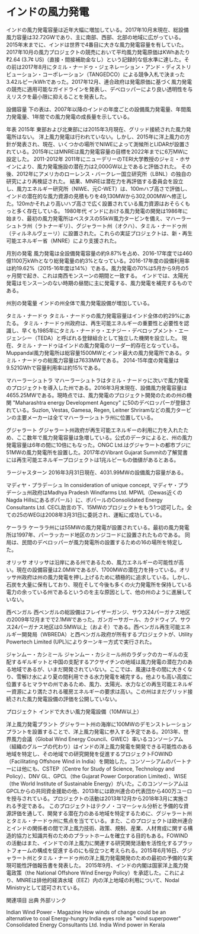 # インドの風力発電

インドの風力発電容量は近年大幅に増加している。2017年10月末現在、総設備風力容量は32.72GWであり、主に南部、西部、北部の地域に広がっている。 
2015年末までに、インドは世界で4番目に大きな風力発電容量を有していた。
2017年10月の風力プロジェクトの競売において平均風力発電原価はKWhあたり₹2.64 (3.7¢ US)（直接・間接補助金なし）という記録的な低水準に達した。その前は2017年8月にタミル・ナードゥ・ジェネレーション・アンド・ディストリビューション・コーポレーション（TANGEDCO）による競争入札で決まった3.42ルピー/kWhであった。2017年12月、連合政府は発電原価に基づく風力発電の競売に適用可能なガイドラインを発表し、デベロッパーにより良い透明性を与えリスクを最小限に抑えることを発表した。

設備容量
下の表は、2007年以降のインドの年度ごとの設備風力発電量、年間風力発電量、1年間での風力発電の成長量を示している。

年表
2015年
東部および北東部には2015年3月現在、グリッド接続された風力発電所はない。
洋上風力発電は行われていない。しかし、2015年に洋上風力の方針が発表され、現在、いくつかの場所でNIWEによって測候所とLIDARが設置されている。2015年にはMNREは風力発電容量の目標を2022年までに6万MWに設定した。
2011-2012年
2011年にニューデリーのTERI大学教授のジャミ・ホサインにより、風力発電施設の潜在力は2,000GW以上であると評価された。
その後、2012年にアメリカのローレンス・バークレー国立研究所（LBNL）の独自の研究により再検証された。
結果、MNREは潜在力を再評価する委員会を設立し、風力エネルギー研究所（NIWE、元C-WET）は、100mハブ高さで評価し、インドの潜在的な風力資源の見積もりを49,130MWから302,000MWへ修正した。120mかそれより高いハブ高さで広く設置されている風力資源はおそらくもっと多く存在している。
1980年代
インドにおける風力発電の開発は1986年に始まり、最初の風力発電所はベスタスの55kW風力タービンを備え、マハーラーシュトラ州（ラトナーギリ）、グジャラート州（オクハ）、タミル・ナードゥ州（ティルネルヴェーリ）に設置された。これらの実証プロジェクトは、新・再生可能エネルギー省（MNRE）により支援された。

月別の発電
風力発電は全設備発電容量の約9.87%を占め、2016-17年度では460億1100万kWhとなり総発電量の約3%となっている。2016-17年度の設備利用率は約19.62%（2015-16年度は14%）である。風力発電の70%は5月から9月の5ヶ月間で起き、これは南西モンスーンの期間と一致する。
インドでは、太陽光発電はモンスーンのない時期の昼間に主に発電する、風力発電を補完するものである。

州別の発電量
インドの州全体で風力発電設備が増加している。

タミル・ナードゥ
タミル・ナードゥの風力発電容量はインド全体の約29%にあたる。
タミル・ナードゥ州政府は、再生可能エネルギーの重要性と必要性を認識し、早くも1985年にタミル・ナードゥ・エナジー・デベロップメント・エージェンシー（TEDA）と呼ばれる登録組合として独立した機関を設立した。
現在、タミル・ナードゥはインドの風力発電のリーダー的存在となっている。
Muppandal風力発電所は総容量1500MWとインド最大の風力発電所である。タミル・ナードゥの総風力容量は7633MWである。
2014-15年度の発電量は9.521GWhで容量利用率は約15%である。

マハーラーシュトラ
マハーラーシュトラはタミル・ナードゥに次いで風力発電のプロジェクトを導入した州である。2016年3月末現在、設備風力発電容量は4655.25MWである。現時点では、風力発電のプロジェクト開発のための州の機関 "Maharashtra energy Development Agency" に50のデベロッパーが登録されている。Suzlon, Vestas, Gamesa, Regen, Leitner Shriramなどの風力タービンの主要メーカーは全てマハーラーシュトラ州に位置している。

グジャラート
グジャラート州政府が再生可能エネルギーの利用に力を入れたため、ここ数年で風力発電容量は急増している。公式のデータによると、州の風力発電容量は6年の間に10倍にもなった。ONGC Ltd.はグジャラートの都市ブジに51MWの風力発電所を設置した。2017年のVibrant Gujarat Summitの了解覚書には再生可能エネルギープロジェクトは1兆ルピーもの価値があるとある。

ラージャスターン
2016年3月31日現在、4031.99MWの設備風力容量がある。

マディヤ・プラデーシュ
In consideration of unique concept, マディヤ・プラデーシュ州政府はMadhya Pradesh Windfarms Ltd. MPWL（Dewas近くのNagda Hillsにあるボパール）に、ボパールのConsolidated Energy Consultants Ltd. CECL助言の下、15MWのプロジェクトをもう1つ認可した。全ての25のWEGは2008年3月31日に委託され、運転に成功している。

ケーララ
ケーララ州には55MWの風力発電が設置されている。最初の風力発電所は1997年、パーラッカード地区のカンジコードに設置されたものである。
同局は、民間のデベロッパーが風力発電所の設置するための16の場所を特定した。

オリッサ
オリッサは沿岸にある州であるため、風力エネルギーの可能性が高い。現在の設備容量は2.0MWであるが、1700MWの潜在力を持っている。オリッサ州政府は州の風力発電を押し上げるために積極的に追求している。しかし、石炭を大量に保有しており、現在そして今後も多くの火力発電所を保持している電力の余っている州であるというのを主な原因として、他の州のように進展していない。

西ベンガル
西ベンガルの総設備はフレイザーガンジ、サウス24パーガナス地区の2009年12月までで2.1MWであった。ガンガーサガール、カクドウィプ、サウス24パーガナス地区は0.5MW以上（およそ）である。西ベンガル再生可能エネルギー開発局（WBREDA）と西ベンガル政府が所有するプロジェクトが、Utility Powertech Limited (UPL)によりターンキー方式で実行された。

ジャンムー・カシミール
ジャンムー・カシミール州のラダックのカーギルの支配するギルギットと中国の支配するアクサイチンの地域は風力発電の潜在力のある地域であるが、いまだ開発されていない。ここでは、風速は冬の間に大きくなり、雪解け水により夏の間利用できる水力発電を補完する。他よりも高い高度に位置するヒマラヤの州であるため、風力、太陽光、水力などの再生可能エネルギー資源により満たされる暖房エネルギーの要求は高い。この州はまだグリッド接続された風力発電設備の評価を公開していない。

プロジェクト
インドで大きい風力発電設備（10MW以上）

洋上風力発電プラント
グジャラート州の海岸に100MWのデモンストレーションプラントを設置することで、洋上風力発電に参入する予定である。2013年、世界風力会議（Global Wind Energy Council、GWEC）率いるコンソーシアム（組織のグループの代わり）はインドの洋上風力発電を開発できる可能性のある地域を特定し、その地域での研究開発を促進するプロジェクトFOWIND（Facilitating Offshore Wind in India）を開始した。コンソーシアムのパートナーには他にも、CSTEP（Centre for Study of Science, Technology and Policy）、DNV GL、GPCL（the Gujarat Power Corporation Limited）、WISE（the World Institute of Sustainable Energy）がいた。このコンソーシアムはGPCLからの共同資金援助の他、2013年には欧州連合の代表団から400万ユーロを授与されている。プロジェクトの活動は2013年12月から2018年3月に実施される予定である。
このプロジェクトはテクノ・コマーシャル分析と予備的な資源評価を通して、開発する潜在力のある地域を特定するために、グジャラート州とタミル・ナードゥ州に焦点を当てている。また、このプロジェクトは欧州連合とインドの関係者の間で洋上風力技術、政策、規制、産業、人材育成に関する構造的協力と知識共有のためのプラットホームを確立する目的もある。FOWINDの活動はまた、インドでの洋上風力に関連する研究開発活動を活性化するプラットフォームの構成を促進するのにも役立つと考えられる。2015年6月16日、グジャラート州とタミル・ナードゥ州の洋上風力発電開発のための最初の予備的な実現可能性評価報告書を発表した。
2015年9月、インドの内閣は国家洋上風力発電政策（the National Offshore Wind Energy Policy）を承認した。これにより、MNREは排他的経済水域（EEZ）内の洋上地域の利用について、Nodal Ministryとして認可されている。

関連項目
出典
外部リンク

Indian Wind Power - Magazine
How winds of change could be an alternative to coal
Energy-hungry India eyes role as "wind superpower"
Consolidated Energy Consultants Ltd. India
Wind power in Kerala